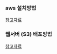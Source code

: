 ### aws 설치방법
[참고자료](https://docs.aws.amazon.com/ko_kr/cli/latest/userguide/getting-started-install.html)
### 웹서버 (S3) 배포방법
[참고자료](https://lovit.github.io/aws/2019/01/30/aws_s3_iam_awscli/)
